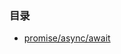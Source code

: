 ### 目录
- [promise/async/await](https://github.com/guimeisang/DeepLearning/tree/master/Javascript/promise%26%26async)